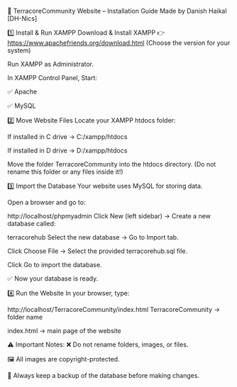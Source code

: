 📌 TerracoreCommunity Website – Installation Guide
Made by Danish Haikal [DH-Nics]

1️⃣ Install & Run XAMPP
Download & Install XAMPP
👉 https://www.apachefriends.org/download.html
(Choose the version for your system)

Run XAMPP as Administrator.

In XAMPP Control Panel, Start:

✅ Apache

✅ MySQL

2️⃣ Move Website Files
Locate your XAMPP htdocs folder:

If installed in C drive → C:/xampp/htdocs

If installed in D drive → D:/xampp/htdocs

Move the folder TerracoreCommunity into the htdocs directory.
(Do not rename this folder or any files inside it!)

3️⃣ Import the Database
Your website uses MySQL for storing data.

Open a browser and go to:

http://localhost/phpmyadmin
Click New (left sidebar) → Create a new database called:

terracorehub
Select the new database → Go to Import tab.

Click Choose File → Select the provided terracorehub.sql file.

Click Go to import the database.

✅ Now your database is ready.

4️⃣ Run the Website
In your browser, type:

http://localhost/TerracoreCommunity/index.html
TerracoreCommunity → folder name

index.html → main page of the website

⚠ Important Notes:
❌ Do not rename folders, images, or files.

🖼 All images are copyright-protected.

💾 Always keep a backup of the database before making changes.
